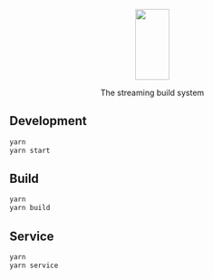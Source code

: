 <p align="center">
  <a href="https://gulpjs.com">
    <img height="125" width="60" src="https://raw.githubusercontent.com/gulpjs/artwork/master/gulp-2x.png">
  </a>
  <p align="center">The streaming build system</p>
</p>

## Development

```js
yarn
yarn start
```

## Build

```js
yarn
yarn build
```

## Service

```js
yarn
yarn service
```